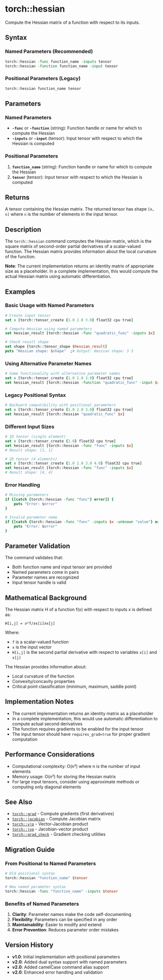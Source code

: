 # torch::hessian

Compute the Hessian matrix of a function with respect to its inputs.

## Syntax

### Named Parameters (Recommended)
```tcl
torch::hessian -func function_name -inputs tensor
torch::hessian -function function_name -input tensor
```

### Positional Parameters (Legacy)
```tcl
torch::hessian function_name tensor
```

## Parameters

### Named Parameters
- **`-func`** or **`-function`** (string): Function handle or name for which to compute the Hessian
- **`-inputs`** or **`-input`** (tensor): Input tensor with respect to which the Hessian is computed

### Positional Parameters
1. **`function_name`** (string): Function handle or name for which to compute the Hessian
2. **`tensor`** (tensor): Input tensor with respect to which the Hessian is computed

## Returns

A tensor containing the Hessian matrix. The returned tensor has shape `[n, n]` where `n` is the number of elements in the input tensor.

## Description

The `torch::hessian` command computes the Hessian matrix, which is the square matrix of second-order partial derivatives of a scalar-valued function. The Hessian matrix provides information about the local curvature of the function.

**Note**: The current implementation returns an identity matrix of appropriate size as a placeholder. In a complete implementation, this would compute the actual Hessian matrix using automatic differentiation.

## Examples

### Basic Usage with Named Parameters

```tcl
# Create input tensor
set x [torch::tensor_create {1.0 2.0 3.0} float32 cpu true]

# Compute Hessian using named parameters
set hessian_result [torch::hessian -func "quadratic_func" -inputs $x]

# Check result shape
set shape [torch::tensor_shape $hessian_result]
puts "Hessian shape: $shape"  ;# Output: Hessian shape: 3 3
```

### Using Alternative Parameter Names

```tcl
# Same functionality with alternative parameter names
set x [torch::tensor_create {1.0 2.0 3.0} float32 cpu true]
set hessian_result [torch::hessian -function "quadratic_func" -input $x]
```

### Legacy Positional Syntax

```tcl
# Backward compatibility with positional parameters
set x [torch::tensor_create {1.0 2.0 3.0} float32 cpu true]
set hessian_result [torch::hessian "quadratic_func" $x]
```

### Different Input Sizes

```tcl
# 1D tensor (single element)
set x [torch::tensor_create {1.0} float32 cpu true]
set hessian_result [torch::hessian -func "func" -inputs $x]
# Result shape: [1, 1]

# 2D tensor (4 elements)
set x [torch::tensor_create {1.0 2.0 3.0 4.0} float32 cpu true]
set hessian_result [torch::hessian -func "func" -inputs $x]
# Result shape: [4, 4]
```

### Error Handling

```tcl
# Missing parameters
if {[catch {torch::hessian -func "func"} error]} {
    puts "Error: $error"
}

# Invalid parameter name
if {[catch {torch::hessian -func "func" -inputs $x -unknown "value"} error]} {
    puts "Error: $error"
}
```

## Parameter Validation

The command validates that:
- Both function name and input tensor are provided
- Named parameters come in pairs
- Parameter names are recognized
- Input tensor handle is valid

## Mathematical Background

The Hessian matrix H of a function f(x) with respect to inputs x is defined as:

```
H[i,j] = ∂²f/∂x[i]∂x[j]
```

Where:
- `f` is a scalar-valued function
- `x` is the input vector
- `H[i,j]` is the second partial derivative with respect to variables `x[i]` and `x[j]`

The Hessian provides information about:
- Local curvature of the function
- Convexity/concavity properties
- Critical point classification (minimum, maximum, saddle point)

## Implementation Notes

- The current implementation returns an identity matrix as a placeholder
- In a complete implementation, this would use automatic differentiation to compute actual second derivatives
- The function requires gradients to be enabled for the input tensor
- The input tensor should have `requires_grad=true` for proper gradient computation

## Performance Considerations

- Computational complexity: O(n²) where n is the number of input elements
- Memory usage: O(n²) for storing the Hessian matrix
- For large input tensors, consider using approximate methods or computing only diagonal elements

## See Also

- [`torch::grad`](grad.md) - Compute gradients (first derivatives)
- [`torch::jacobian`](jacobian.md) - Compute Jacobian matrix
- [`torch::vjp`](vjp.md) - Vector-Jacobian product
- [`torch::jvp`](jvp.md) - Jacobian-vector product
- [`torch::grad_check`](grad_check.md) - Gradient checking utilities

## Migration Guide

### From Positional to Named Parameters

```tcl
# Old positional syntax
torch::hessian "function_name" $tensor

# New named parameter syntax
torch::hessian -func "function_name" -inputs $tensor
```

### Benefits of Named Parameters

1. **Clarity**: Parameter names make the code self-documenting
2. **Flexibility**: Parameters can be specified in any order
3. **Maintainability**: Easier to modify and extend
4. **Error Prevention**: Reduces parameter order mistakes

## Version History

- **v1.0**: Initial implementation with positional parameters
- **v2.0**: Added dual syntax support with named parameters
- **v2.0**: Added camelCase command alias support
- **v2.0**: Enhanced error handling and validation 